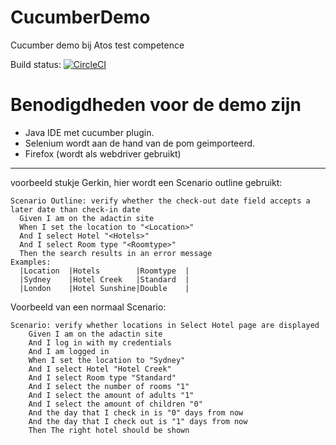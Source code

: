 # CucumberDemo
Cucumber demo bij Atos test competence

Build status: [![CircleCI](https://circleci.com/gh/vincentfree/CucumberDemo.svg?style=svg)](https://circleci.com/gh/vincentfree/CucumberDemo)

# Benodigdheden voor de demo zijn
- Java IDE met cucumber plugin. 
- Selenium wordt aan de hand van de pom geimporteerd.
- Firefox (wordt als webdriver gebruikt)

---
voorbeeld stukje Gerkin, hier wordt een Scenario outline gebruikt:
```cucumber
Scenario Outline: verify whether the check-out date field accepts a later date than check-in date
  Given I am on the adactin site
  When I set the location to "<Location>"
  And I select Hotel "<Hotels>"
  And I select Room type "<Roomtype>"
  Then the search results in an error message
Examples:
  |Location  |Hotels        |Roomtype  |
  |Sydney    |Hotel Creek   |Standard  |
  |London    |Hotel Sunshine|Double    |
```
Voorbeeld van een normaal Scenario:
```cucumber
Scenario: verify whether locations in Select Hotel page are displayed
    Given I am on the adactin site
    And I log in with my credentials
    And I am logged in
    When I set the location to "Sydney"
    And I select Hotel "Hotel Creek"
    And I select Room type "Standard"
    And I select the number of rooms "1"
    And I select the amount of adults "1"
    And I select the amount of children "0"
    And the day that I check in is "0" days from now
    And the day that I check out is "1" days from now
    Then The right hotel should be shown
```

